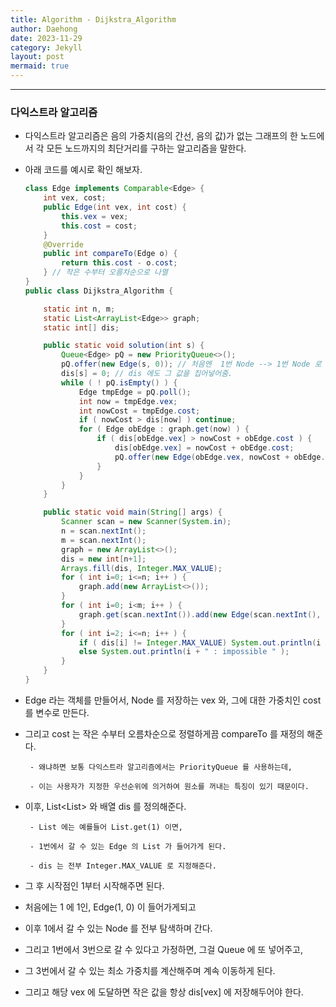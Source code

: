 ```yaml
---
title: Algorithm - Dijkstra_Algorithm
author: Daehong
date: 2023-11-29
category: Jekyll
layout: post
mermaid: true
---
```


<hr>

### 다익스트라 알고리즘

 - 다익스트라 알고리즘은 음의 가중치(음의 간선, 음의 값)가 없는 그래프의 한 노드에서 각 모든 노드까지의 최단거리를 구하는 알고리즘을 말한다.
 
 - 아래 코드를 예시로 확인 해보자.
 
	```java
	class Edge implements Comparable<Edge> {
		int vex, cost;
		public Edge(int vex, int cost) {
			this.vex = vex;
			this.cost = cost;
		}
		@Override
		public int compareTo(Edge o) {
			return this.cost - o.cost;
		} // 작은 수부터 오름차순으로 나열
	}
	public class Dijkstra_Algorithm {

		static int n, m;
		static List<ArrayList<Edge>> graph;
		static int[] dis;

		public static void solution(int s) {
			Queue<Edge> pQ = new PriorityQueue<>();
			pQ.offer(new Edge(s, 0)); // 처음엔  1번 Node --> 1번 Node 로 가는 가중치를 집어넣음.
			dis[s] = 0; // dis 에도 그 값을 집어넣어줌.
			while ( ! pQ.isEmpty() ) {
				Edge tmpEdge = pQ.poll();
				int now = tmpEdge.vex;
				int nowCost = tmpEdge.cost;
				if ( nowCost > dis[now] ) continue;
				for ( Edge obEdge : graph.get(now) ) {
					if ( dis[obEdge.vex] > nowCost + obEdge.cost ) {
						dis[obEdge.vex] = nowCost + obEdge.cost;
						pQ.offer(new Edge(obEdge.vex, nowCost + obEdge.cost));
					}
				}
			}
		}

		public static void main(String[] args) {
			Scanner scan = new Scanner(System.in);
			n = scan.nextInt();
			m = scan.nextInt();
			graph = new ArrayList<>();
			dis = new int[n+1];
			Arrays.fill(dis, Integer.MAX_VALUE);
			for ( int i=0; i<=n; i++ ) {
				graph.add(new ArrayList<>());
			}
			for ( int i=0; i<m; i++ ) {
				graph.get(scan.nextInt()).add(new Edge(scan.nextInt(), scan.nextInt()));
			}
			for ( int i=2; i<=n; i++ ) {
				if ( dis[i] != Integer.MAX_VALUE) System.out.println(i + " : " + dis[i]);
				else System.out.println(i + " : impossible " );
			}
		}
	}
	```

 - Edge 라는 객체를 만들어서, Node 를 저장하는 vex 와, 그에 대한 가중치인 cost 를 변수로 만든다.
 
 - 그리고 cost 는 작은 수부터 오름차순으로 정렬하게끔 compareTo 를 재정의 해준다.
 
		- 왜냐하면 보통 다익스트라 알고리즘에서는 PriorityQueue 를 사용하는데,
		
		- 이는 사용자가 지정한 우선순위에 의거하여 원소를 꺼내는 특징이 있기 때문이다.
		
 - 이후, List<List<Edge>> 와 배열 dis 를 정의해준다.
	
		- List 에는 예를들어 List.get(1) 이면,
		
		- 1번에서 갈 수 있는 Edge 의 List 가 들어가게 된다.
		
		- dis 는 전부 Integer.MAX_VALUE 로 지정해준다.
		
 - 그 후 시작점인 1부터 시작해주면 된다.
	
 - 처음에는 1 에 1인, Edge(1, 0) 이 들어가게되고
	
 - 이후 1에서 갈 수 있는 Node 를 전부 탐색하며 간다.
	
 - 그리고 1번에서 3번으로 갈 수 있다고 가정하면, 그걸 Queue 에 또 넣어주고,
	
 - 그 3번에서 갈 수 있는 최소 가중치를 계산해주며 계속 이동하게 된다.
	
 - 그리고 해당 vex 에 도달하면 작은 값을 항상 dis[vex] 에 저장해두어야 한다.

<br>
<br>
<br>
<br>
<br>